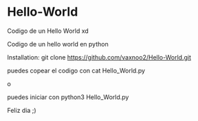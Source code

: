 # Hello-World
Codigo de un Hello World xd

Codigo de un hello world en python

Installation: git clone https://github.com/vaxnoo2/Hello-World.git

puedes copear el codigo con cat Hello_World.py

o

puedes iniciar con python3 Hello_World.py

Feliz dia ;)
